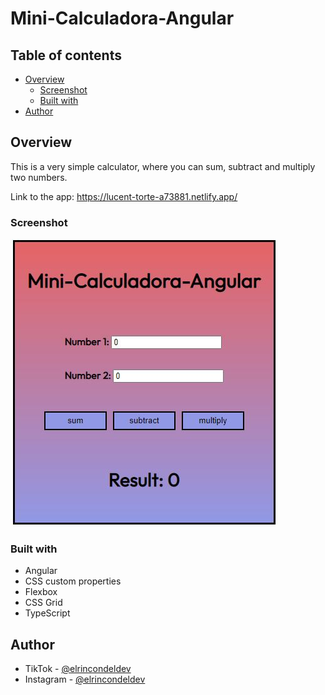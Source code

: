 # Mini-Calculadora-Angular

## Table of contents

- [Overview](#overview)
  - [Screenshot](#screenshot)
  - [Built with](#built-with)
- [Author](#author)

## Overview

This is a very simple calculator, where you can sum, subtract and multiply two numbers.

Link to the app: https://lucent-torte-a73881.netlify.app/

### Screenshot

![Project finished](./simple-angular-calculator.JPG)

### Built with

- Angular
- CSS custom properties
- Flexbox
- CSS Grid
- TypeScript

## Author

- TikTok - [@elrincondeldev](https://www.tiktok.com/@elrincondeldev)
- Instagram - [@elrincondeldev](https://www.instagram.com/elrincondeldev/)
